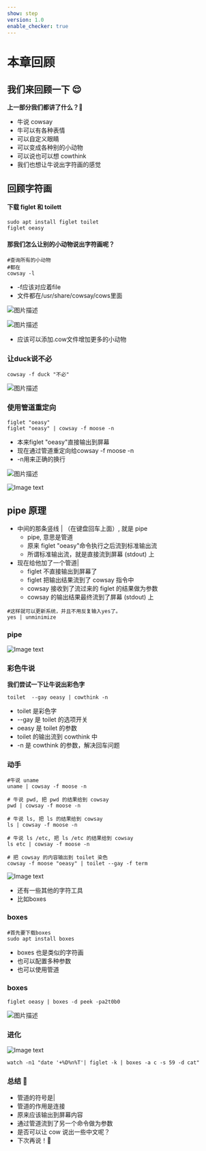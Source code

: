 ```yaml
---
show: step
version: 1.0
enable_checker: true
---
```


# 本章回顾

## 我们来回顾一下 😌

**上一部分我们都讲了什么？**🤔

- 牛说 cowsay
- 牛可以有各种表情
- 可以自定义眼睛
- 可以变成各种别的小动物
- 可以说也可以想 cowthink
- 我们也想让牛说出字符画的感觉

## 回顾字符画

#### 下载 figlet 和 toilett

```shell
sudo apt install figlet toilet
figlet oeasy
```

#### 那我们怎么让别的小动物说出字符画呢？

```shell
#查询所有的小动物
#都在 
cowsay -l
```

- -f应该对应着file
- 文件都在/usr/share/cowsay/cows里面

![图片描述](https://doc.shiyanlou.com/courses/uid1190679-20210325-1616684032530)

![图片描述](https://doc.shiyanlou.com/courses/uid1190679-20210325-1616683856720)

- 应该可以添加.cow文件增加更多的小动物

### 让duck说不必
```
cowsay -f duck "不必"
```

![图片描述](https://doc.shiyanlou.com/courses/uid1190679-20210325-1616683897932)

### 使用管道重定向

```shell
figlet "oeasy"
figlet "oeasy" | cowsay -f moose -n
```

- 本来figlet "oeasy"直接输出到屏幕
- 现在通过管道重定向给cowsay -f moose -n
- -n用来正确的换行

![图片描述](https://doc.shiyanlou.com/courses/uid1190679-20210325-1616684296872)


![Image text](https://labfile.oss.aliyuncs.com/courses/2712/cowsay_pipe.png)

## pipe 原理

- 中间的那条竖线 | （在键盘回车上面）, 就是 pipe
	- pipe, 意思是管道
	- 原来 figlet "oeasy"命令执行之后流到标准输出流
	- 所谓标准输出流，就是直接流到屏幕 (stdout) 上
- 现在给他加了一个管道|
	- figlet 不直接输出到屏幕了
	- figlet 把输出结果流到了 cowsay 指令中
	- cowsay 接收到了流过来的 figlet 的结果做为参数
	- cowsay 的输出结果最终流到了屏幕 (stdout) 上

```
#这样就可以更新系统，并且不用反复输入yes了。
yes | unminimize
```

### pipe
![Image text](https://labfile.oss.aliyuncs.com/courses/2712/pipe.png)

### 彩色牛说

**我们尝试一下让牛说出彩色字**

```shell
toilet  --gay oeasy | cowthink -n
```

- toilet 是彩色字
- --gay 是 toilet 的选项开关
- oeasy 是 toilet 的参数
- toilet 的输出流到 cowthink 中
- -n 是 cowthink 的参数，解决回车问题

### 动手
```shell
#牛说 uname
uname | cowsay -f moose -n

# 牛说 pwd, 把 pwd 的结果给到 cowsay
pwd | cowsay -f moose -n

# 牛说 ls, 把 ls 的结果给到 cowsay
ls | cowsay -f moose -n

# 牛说 ls /etc, 把 ls /etc 的结果给到 cowsay
ls etc | cowsay -f moose -n

# 把 cowsay 的内容输出到 toilet 染色
cowsay -f moose "oeasy" | toilet --gay -f term
```

![Image text](https://labfile.oss.aliyuncs.com/courses/2712/rainbow.png)

- 还有一些其他的字符工具
- 比如boxes

### boxes

```shell
#首先要下载boxes
sudo apt install boxes
```

- boxes 也是类似的字符画
- 也可以配置多种参数
- 也可以使用管道

### boxes
```
figlet oeasy | boxes -d peek -pa2t0b0
```

![图片描述](https://doc.shiyanlou.com/courses/uid1190679-20211216-1639647537858)



### 进化
![Image text](https://labfile.oss.aliyuncs.com/courses/2712/cat_clock.png)

```shell
watch -n1 "date '+%D%n%T'| figlet -k | boxes -a c -s 59 -d cat"
```

### 总结 🤨

- 管道的符号是|
- 管道的作用是连接
- 原来应该输出到屏幕内容
- 通过管道流到了另一个命令做为参数
- 是否可以让 cow 说出一些中文呢？
- 下次再说！👋
